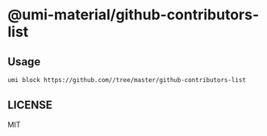 # @umi-material/github-contributors-list



## Usage

```sh
umi block https://github.com//tree/master/github-contributors-list
```

## LICENSE

MIT

